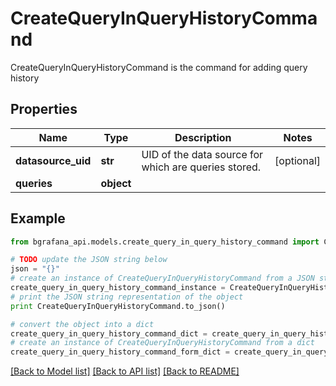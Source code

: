 # CreateQueryInQueryHistoryCommand

CreateQueryInQueryHistoryCommand is the command for adding query history

## Properties
Name | Type | Description | Notes
------------ | ------------- | ------------- | -------------
**datasource_uid** | **str** | UID of the data source for which are queries stored. | [optional] 
**queries** | **object** |  | 

## Example

```python
from bgrafana_api.models.create_query_in_query_history_command import CreateQueryInQueryHistoryCommand

# TODO update the JSON string below
json = "{}"
# create an instance of CreateQueryInQueryHistoryCommand from a JSON string
create_query_in_query_history_command_instance = CreateQueryInQueryHistoryCommand.from_json(json)
# print the JSON string representation of the object
print CreateQueryInQueryHistoryCommand.to_json()

# convert the object into a dict
create_query_in_query_history_command_dict = create_query_in_query_history_command_instance.to_dict()
# create an instance of CreateQueryInQueryHistoryCommand from a dict
create_query_in_query_history_command_form_dict = create_query_in_query_history_command.from_dict(create_query_in_query_history_command_dict)
```
[[Back to Model list]](../README.md#documentation-for-models) [[Back to API list]](../README.md#documentation-for-api-endpoints) [[Back to README]](../README.md)


